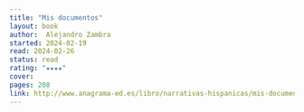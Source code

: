 ```yaml
---
title: "Mis documentos"
layout: book
author:  Alejandro Zambra
started: 2024-02-19
read: 2024-02-26
status: read
rating: "★★★★"
cover: 
pages: 208
link: http://www.anagrama-ed.es/libro/narrativas-hispanicas/mis-documentos/9788433997715/NH_524
---
```

